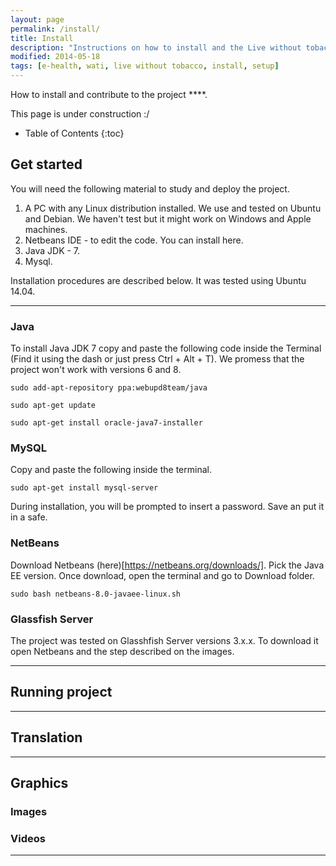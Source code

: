 ```yaml
---
layout: page
permalink: /install/
title: Install
description: "Instructions on how to install and the Live without tobacco intervention."
modified: 2014-05-18
tags: [e-health, wati, live without tobacco, install, setup]
---
```


How to install and contribute to the project ****. 

This page is under construction :/

* Table of Contents
{:toc}

## Get started

You will need the following material to study and deploy the project.

1. A PC with any Linux distribution installed. We use and tested on Ubuntu and Debian. We haven't test but it might work on Windows and Apple machines.
2. Netbeans IDE - to edit the code. You can install here.
3. Java JDK - 7.
4. Mysql.

Installation procedures are described below. It was tested using Ubuntu 14.04.

---

### Java

To install Java JDK 7 copy and paste the following code inside the Terminal (Find it using the dash or just press Ctrl + Alt + T). We promess that the project won't work with versions 6 and 8. 

```
sudo add-apt-repository ppa:webupd8team/java
```

```
sudo apt-get update
```

```
sudo apt-get install oracle-java7-installer 
```

### MySQL

Copy and paste the following inside the terminal.

```
sudo apt-get install mysql-server
```

During installation, you will be prompted to insert a password. Save an put it in a safe.

### NetBeans

Download Netbeans (here)[https://netbeans.org/downloads/]. Pick the Java EE version. Once download, open the terminal and go to Download folder.


```
sudo bash netbeans-8.0-javaee-linux.sh 
```

### Glassfish Server
The project was tested on Glasshfish Server versions 3.x.x. To download it open Netbeans and the step described on the images.

---

## Running project


---

## Translation

---


## Graphics

### Images

### Videos

---


